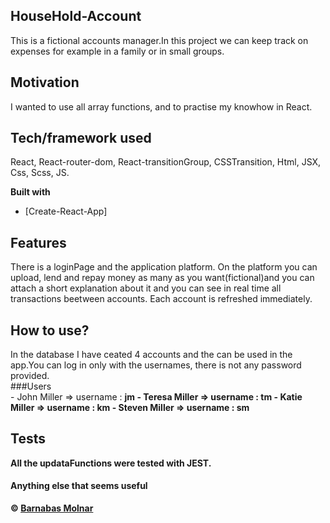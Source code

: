 
## HouseHold-Account
This is a fictional accounts manager.In this project we can keep track on expenses for example in a family or in  small groups. 

## Motivation
I wanted to use all array functions, and to practise my knowhow in React.


## Tech/framework used
React, React-router-dom, React-transitionGroup, CSSTransition, Html, JSX, Css, Scss, JS.

<b>Built with</b>
- [Create-React-App]

## Features
There is a loginPage and the application platform. On the platform you can upload, lend and repay money as many as you want(fictional)and you can attach a short explanation about it and you can see in real time all transactions beetween accounts. Each account is refreshed immediately.




## How to use?
In the database I have ceated 4 accounts and the can be used in the app.You can log in only with the usernames, there is not any password provided.         
   ###Users  
        - John Miller => username : <b>jm<b>
        - Teresa Miller => username : <b>tm<b>
        - Katie Miller => username : <b>km<b>
        - Steven Miller => username : <b>sm<b>

## Tests
All the updataFunctions were tested with JEST.

#### Anything else that seems useful


 © [Barnabas Molnar]()
